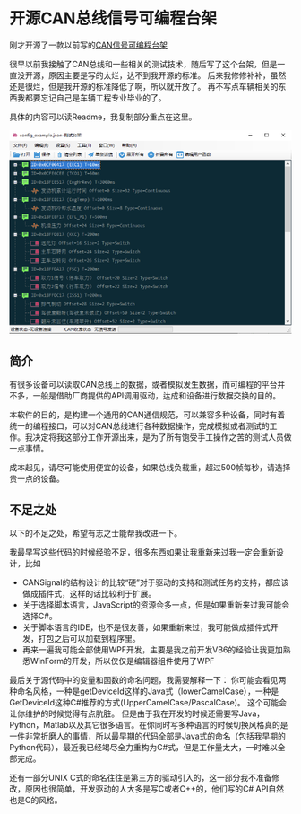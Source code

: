 # 开源CAN总线信号可编程台架

刚才开源了一款以前写的[CAN信号可编程台架](https://github.com/TsingJyujing/CAN-panel​)

很早以前我接触了CAN总线和一些相关的测试技术，随后写了这个台架，但是一直没开源，原因主要是写的太烂，达不到我开源的标准。
后来我修修补补，虽然还是很烂，但是我开源的标准降低了啊，所以就开放了。
再不写点车辆相关的东西我都要忘记自己是车辆工程专业毕业的了。

具体的内容可以读Readme，我复制部分重点在这里。

![](/img/2020-05-05-22-19-05.png)

## 简介

有很多设备可以读取CAN总线上的数据，或者模拟发生数据，而可编程的平台并不多，一般是借助厂商提供的API调用驱动，达成和设备进行数据交换的目的。

本软件的目的，是构建一个通用的CAN通信规范，可以兼容多种设备，同时有着统一的编程接口，可以对CAN总线进行各种数据操作，完成模拟或者测试的工作。我决定将我这部分工作开源出来，是为了所有饱受手工操作之苦的测试人员做一点事情。

成本起见，请尽可能使用便宜的设备，如果总线负载重，超过500帧每秒，请选择贵一点的设备。

## 不足之处

以下的不足之处，希望有志之士能帮我改进一下。

我最早写这些代码的时候经验不足，很多东西如果让我重新来过我一定会重新设计，比如

- CANSignal的结构设计的比较“硬”对于驱动的支持和测试任务的支持，都应该做成插件式，这样的话比较利于扩展。
- 关于选择脚本语言，JavaScript的资源会多一点，但是如果重新来过我可能会选择C#。
- 关于脚本语言的IDE，也不是很友善，如果重新来过，我可能做成插件式开发，打包之后可以加载到程序里。
- 再来一遍我可能全部使用WPF开发，主要是我之前开发VB6的经验让我更加熟悉WinForm的开发，所以仅仅是编辑器组件使用了WPF

最后关于源代码中的变量和函数的命名问题，我需要解释一下： 你可能会看见两种命名风格，一种是getDeviceId这样的Java式（lowerCamelCase），一种是GetDeviceId这种C#推荐的方式(UpperCamelCase/PascalCase)。 这个可能会让你维护的时候觉得有点肮脏。 但是由于我在开发的时候还需要写Java，Python，Matlab以及其它很多语言。在你同时写多种语言的时候切换风格真的是一件非常折磨人的事情，所以最早期的代码全部是Java式的命名（包括我早期的Python代码），最近我已经竭尽全力重构为C#式，但是工作量太大，一时难以全部完成。

还有一部分UNIX C式的命名往往是第三方的驱动引入的，这一部分我不准备修改，原因也很简单，开发驱动的人大多是写C或者C++的，他们写的C# API自然也是C的风格。